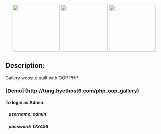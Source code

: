<p align="center"><a href="#" target="_blank"><img height="150" src="https://www.atlantasky.com/wp-content/uploads/2013/08/PHP-Mysql.png"></a>
<a href="http://getbootstrap.com/" target="_blank"><img height="150" src="http://www.slstutorials.com/images/untouched/Bootstrap.png"></a>
<a href="http://jquery.com/" target="_blank"><img height="150" src="https://camo.githubusercontent.com/02ed3f6695f288aedec24c2a329c667281efef5f/687474703a2f2f707265636973696f6e2d736f6674776172652e636f6d2f77702d636f6e74656e742f75706c6f6164732f323031342f30342f6a5175726572792e676966"></a></p>

## Description: 
   Gallery website built with OOP PHP

### [Demo] (http://tung.byethost6.com/php_oop_gallery)

#### To login as Admin:
##### &nbsp;&nbsp;&nbsp;username: admin
##### &nbsp;&nbsp;&nbsp;password: 123456
